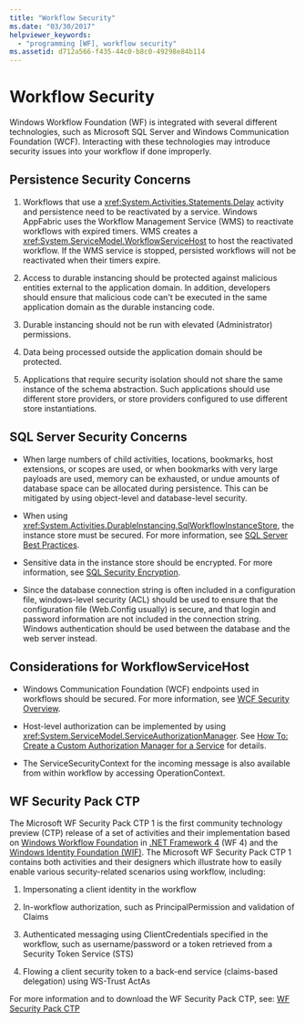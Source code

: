 ```yaml
---
title: "Workflow Security"
ms.date: "03/30/2017"
helpviewer_keywords:
  - "programming [WF], workflow security"
ms.assetid: d712a566-f435-44c0-b8c0-49298e84b114
---
```

# Workflow Security
Windows Workflow Foundation (WF) is integrated with several different technologies, such as Microsoft SQL Server and Windows Communication Foundation (WCF). Interacting with these technologies may introduce security issues into your workflow if done improperly.

## Persistence Security Concerns

1. Workflows that use a <xref:System.Activities.Statements.Delay> activity and persistence need to be reactivated by a service. Windows AppFabric uses the Workflow Management Service (WMS) to reactivate workflows with expired timers. WMS creates a <xref:System.ServiceModel.WorkflowServiceHost> to host the reactivated workflow. If the WMS service is stopped, persisted workflows will not be reactivated when their timers expire.

2. Access to durable instancing should be protected against malicious entities external to the application domain. In addition, developers should ensure that malicious code can't be executed in the same application domain as the durable instancing code.

3. Durable instancing should not be run with elevated (Administrator) permissions.

4. Data being processed outside the application domain should be protected.

5. Applications that require security isolation should not share the same instance of the schema abstraction. Such applications should use different store providers, or store providers configured to use different store instantiations.

## SQL Server Security Concerns

-   When large numbers of child activities, locations, bookmarks, host extensions, or scopes are used, or when bookmarks with very large payloads are used, memory can be exhausted, or undue amounts of database space can be allocated during persistence. This can be mitigated by using object-level and database-level security.

-   When using <xref:System.Activities.DurableInstancing.SqlWorkflowInstanceStore>, the instance store must be secured. For more information, see [SQL Server Best Practices](https://go.microsoft.com/fwlink/?LinkId=164972).

-   Sensitive data in the instance store should be encrypted. For more information, see [SQL Security Encryption](https://go.microsoft.com/fwlink/?LinkId=164976).

-   Since the database connection string is often included in a configuration file, windows-level security (ACL) should be used to ensure that the configuration file (Web.Config usually) is secure, and that login and password information are not included in the connection string. Windows authentication should be used between the database and the web server instead.

## Considerations for WorkflowServiceHost

-   Windows Communication Foundation (WCF) endpoints used in workflows should be secured. For more information, see [WCF Security Overview](https://go.microsoft.com/fwlink/?LinkID=164975).

-   Host-level authorization can be implemented by using <xref:System.ServiceModel.ServiceAuthorizationManager>. See [How To: Create a Custom Authorization Manager for a Service](https://go.microsoft.com/fwlink/?LinkId=192228) for details.

-   The ServiceSecurityContext for the incoming message is also available from within workflow by accessing OperationContext.

## WF Security Pack CTP
 The Microsoft WF Security Pack CTP 1 is the first community technology preview (CTP) release of a set of activities and their implementation based on [Windows Workflow Foundation](index.md) in [.NET Framework 4](https://docs.microsoft.com/previous-versions/dotnet/netframework-4.0/w0x726c2(v=vs.100)) (WF 4) and the [Windows Identity Foundation (WIF)](../security/index.md).  The Microsoft WF Security Pack CTP 1 contains both activities and their designers which illustrate how to easily enable various security-related scenarios using workflow, including:

1. Impersonating a client identity in the workflow

2. In-workflow authorization, such as PrincipalPermission and validation of Claims

3. Authenticated messaging using ClientCredentials specified in the workflow, such as username/password or a token retrieved from a Security Token Service (STS)

4. Flowing a client security token to a back-end service (claims-based delegation) using WS-Trust ActAs

For more information and to download the WF Security Pack CTP, see: [WF Security Pack CTP](https://archive.codeplex.com/?p=wf)